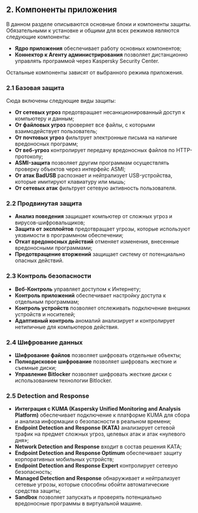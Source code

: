  ## 2. Компоненты приложения
В данном разделе описываются основные блоки и компоненты защиты. Обязательными к установке и общими для всех режимов являются следующие компоненты:

* **Ядро приложения** обеспечивает работу основных компонентов;
* **Коннектор к Агенту администрирования** позволяет дистанционно управлять программой через Kaspersky Security Center.

Остальные компоненты зависят от выбранного режима приложения.

### 2.1 Базовая защита
Сюда включены следующие виды защиты:
* **От сетевых угроз** предотвращает несанкционированный доступ к компьютеру и данным;
* **От файловых угроз** проверяет все файлы, с которыми взаимодействует пользователь;
* **От почтовых угроз** фильтрует электронные письма на наличие вредоносных программ;
* **От веб-угроз** контролирует передачу вредоносных файлов по HTTP-протоколу;
* **ASMI-защита** позволяет другим программам осуществлять проверку объектов через интерфейс ASMI;
* **От атак BadUSB** распознает и нейтрализует USB-устройства, которые имитируют клавиатуру или мышь;
* **От сетевых атак** фильтрует сетевую активность пользователя.

### 2.2 Продвинутая защита
* **Анализ поведения** защищает компьютер от сложных угроз и вирусов-шифровальщиков;
* **Защита от эксплойтов** предотвращает угрозы, которые используют уязвимости в программном обеспечении;
* **Откат вредоносных действий** отменяет изменения, внесенные вредоносными программами;
* **Предотвращение вторжений** защищает систему от потенциально опасных действий.

### 2.3 Контроль безопасности
* **Веб-Контроль** управляет доступом к Интернету;
* **Контроль приложений** обеспечивает настройку доступа к отдельным программам;
* **Контроль устройств** позволяет отслеживать подключение внешних устройств и носителей;
* **Адаптивный контроль** аномалий анализирует и контролирует нетипичные для компьютеров действия.

### 2.4 Шифрование данных
* **Шифрование файлов** позволяет шифровать отдельные объекты;
* **Полнодисковое шифрование** позволяет шифровать жесткие и съемные диски;
* **Управление Bitlocker** позволяет шифровать жесткие диски с использованием технологии Bitlocker.

### 2.5 Detection and Response
* **Интеграция с KUMA (Kaspersky Unified Monitoring and Analysis Platform)** обеспечивает подключение к платформе KUMA для сбора и анализа информации о безопасности в реальном времени;
* **Endpoint Detection and Response (KATA)** анализирует сетевой трафик на предмет сложных угроз, целевых атак и атак «нулевого дня»;
* **Network Detection and Response** входит в состав решения KATA;
* **Endpoint Detection and Response Optimum** обеспечивает защиту корпоративных мобильных устройств;
* **Endpoint Detection and Response Expert** контролирует сетевую безопасность;
* **Managed Detection and Response** обнаруживает и нейтрализует сетевые угрозы, которые способны обойти автоматические средства защиты;
* **Sandbox** позволяет запускать и проверять потенциально вредоносные программы в виртуальной машине.